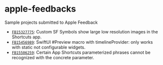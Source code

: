 # apple-feedbacks

Sample projects submitted to Apple Feedback

* [`FB15327775`](2024-FB15327775-SFSymbol/README.md): Custom SF Symbols show large low resolution images in the Shortcuts app.
* [`FB15456989`](2024-FB15456989-WidgetPreviews/README.md): SwiftUI #Preview macro with timelineProvider: only works with static not configurable widgets.
* [`FB15506259`](2024-FB15506259-AppShortcuts/README.md): Certain App Shortcuts parameterized phrases cannot be recognized with the concrete parameter.
